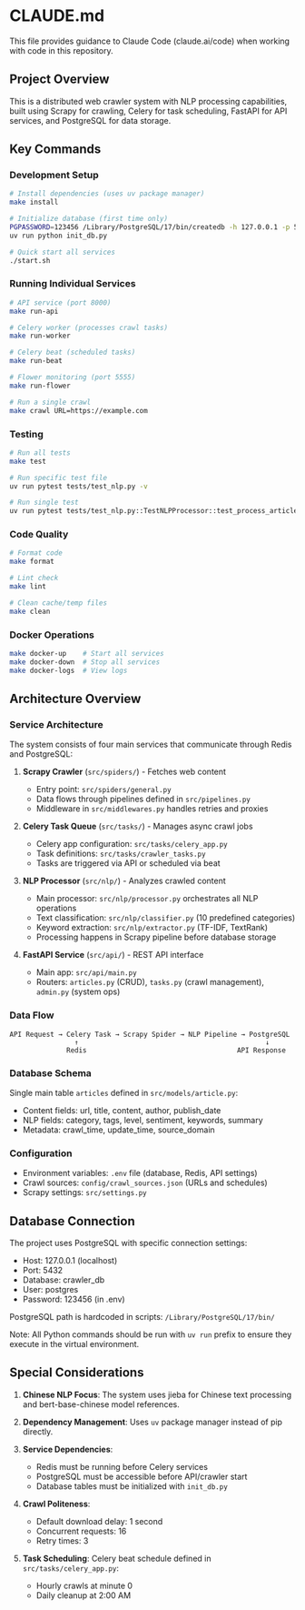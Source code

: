 # CLAUDE.md

This file provides guidance to Claude Code (claude.ai/code) when working with code in this repository.

## Project Overview

This is a distributed web crawler system with NLP processing capabilities, built using Scrapy for crawling, Celery for task scheduling, FastAPI for API services, and PostgreSQL for data storage.

## Key Commands

### Development Setup
```bash
# Install dependencies (uses uv package manager)
make install

# Initialize database (first time only)
PGPASSWORD=123456 /Library/PostgreSQL/17/bin/createdb -h 127.0.0.1 -p 5432 -U postgres crawler_db
uv run python init_db.py

# Quick start all services
./start.sh
```

### Running Individual Services
```bash
# API service (port 8000)
make run-api

# Celery worker (processes crawl tasks)
make run-worker

# Celery beat (scheduled tasks)
make run-beat

# Flower monitoring (port 5555)
make run-flower

# Run a single crawl
make crawl URL=https://example.com
```

### Testing
```bash
# Run all tests
make test

# Run specific test file
uv run pytest tests/test_nlp.py -v

# Run single test
uv run pytest tests/test_nlp.py::TestNLPProcessor::test_process_article -v
```

### Code Quality
```bash
# Format code
make format

# Lint check
make lint

# Clean cache/temp files
make clean
```

### Docker Operations
```bash
make docker-up    # Start all services
make docker-down  # Stop all services
make docker-logs  # View logs
```

## Architecture Overview

### Service Architecture
The system consists of four main services that communicate through Redis and PostgreSQL:

1. **Scrapy Crawler** (`src/spiders/`) - Fetches web content
   - Entry point: `src/spiders/general.py`
   - Data flows through pipelines defined in `src/pipelines.py`
   - Middleware in `src/middlewares.py` handles retries and proxies

2. **Celery Task Queue** (`src/tasks/`) - Manages async crawl jobs
   - Celery app configuration: `src/tasks/celery_app.py`
   - Task definitions: `src/tasks/crawler_tasks.py`
   - Tasks are triggered via API or scheduled via beat

3. **NLP Processor** (`src/nlp/`) - Analyzes crawled content
   - Main processor: `src/nlp/processor.py` orchestrates all NLP operations
   - Text classification: `src/nlp/classifier.py` (10 predefined categories)
   - Keyword extraction: `src/nlp/extractor.py` (TF-IDF, TextRank)
   - Processing happens in Scrapy pipeline before database storage

4. **FastAPI Service** (`src/api/`) - REST API interface
   - Main app: `src/api/main.py`
   - Routers: `articles.py` (CRUD), `tasks.py` (crawl management), `admin.py` (system ops)

### Data Flow
```
API Request → Celery Task → Scrapy Spider → NLP Pipeline → PostgreSQL
                ↑                                              ↓
              Redis                                     API Response
```

### Database Schema
Single main table `articles` defined in `src/models/article.py`:
- Content fields: url, title, content, author, publish_date
- NLP fields: category, tags, level, sentiment, keywords, summary
- Metadata: crawl_time, update_time, source_domain

### Configuration
- Environment variables: `.env` file (database, Redis, API settings)
- Crawl sources: `config/crawl_sources.json` (URLs and schedules)
- Scrapy settings: `src/settings.py`

## Database Connection

The project uses PostgreSQL with specific connection settings:
- Host: 127.0.0.1 (localhost)
- Port: 5432
- Database: crawler_db
- User: postgres
- Password: 123456 (in .env)

PostgreSQL path is hardcoded in scripts: `/Library/PostgreSQL/17/bin/`

Note: All Python commands should be run with `uv run` prefix to ensure they execute in the virtual environment.

## Special Considerations

1. **Chinese NLP Focus**: The system uses jieba for Chinese text processing and bert-base-chinese model references.

2. **Dependency Management**: Uses `uv` package manager instead of pip directly.

3. **Service Dependencies**: 
   - Redis must be running before Celery services
   - PostgreSQL must be accessible before API/crawler start
   - Database tables must be initialized with `init_db.py`

4. **Crawl Politeness**: 
   - Default download delay: 1 second
   - Concurrent requests: 16
   - Retry times: 3

5. **Task Scheduling**: Celery beat schedule defined in `src/tasks/celery_app.py`:
   - Hourly crawls at minute 0
   - Daily cleanup at 2:00 AM
